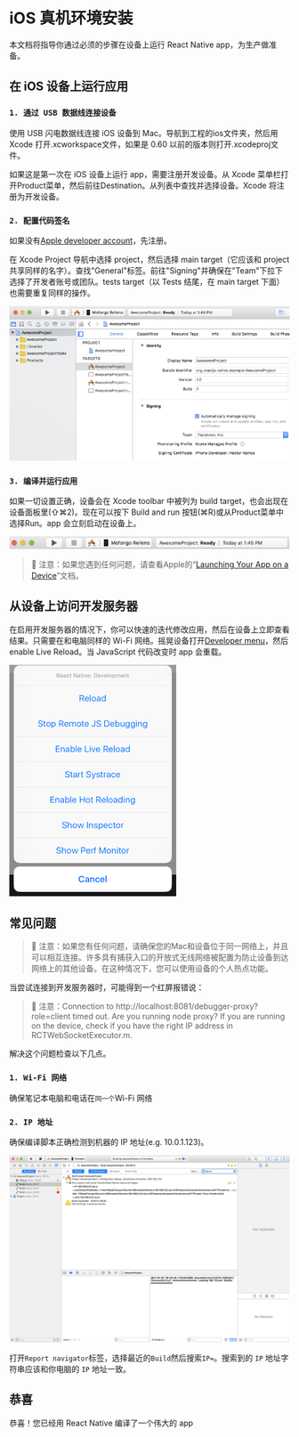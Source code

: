 iOS 真机环境安装
===

本文档将指导你通过必须的步骤在设备上运行 React Native app，为生产做准备。


## 在 iOS 设备上运行应用

### `1. 通过 USB 数据线连接设备`

使用 USB 闪电数据线连接 iOS 设备到 Mac。导航到工程的ios文件夹，然后用 Xcode 打开.xcworkspace文件，如果是 0.60 以前的版本则打开.xcodeproj文件。

如果这是第一次在 iOS 设备上运行 app，需要注册开发设备。从 Xcode 菜单栏打开Product菜单，然后前往Destination。从列表中查找并选择设备。Xcode 将注册为开发设备。

### `2. 配置代码签名`

如果没有[Apple developer account](https://developer.apple.com/)，先注册。

在 Xcode Project 导航中选择 project，然后选择 main target（它应该和 project 共享同样的名字）。查找"General"标签。前往"Signing"并确保在"Team"下拉下选择了开发者账号或团队。tests target（以 Tests 结尾，在 main target 下面）也需要重复同样的操作。

![Xcode Project](./001.png)<!--rehype:style=max-width: 480px;-->

### `3. 编译并运行应用`

如果一切设置正确，设备会在 Xcode toolbar 中被列为 build target，也会出现在设备面板里(⇧⌘2)。现在可以按下 Build and run 按钮(⌘R)或从Product菜单中选择Run。app 会立刻启动在设备上。

![Xcode toolbar](./002.png)<!--rehype:style=max-width: 480px;-->

> 🚧 注意：如果您遇到任何问题，请查看Apple的“[Launching Your App on a Device](https://help.apple.com/xcode/mac/current/#/dev60b6fbbc7)”文档。
<!--rehype:style=border-left: 8px solid #ffe564;background-color: #ffe56440;padding: 12px 16px;-->

## 从设备上访问开发服务器

在启用开发服务器的情况下，你可以快速的迭代修改应用，然后在设备上立即查看结果。只需要在和电脑同样的 Wi-Fi 网络。摇晃设备打开[Developer menu](https://reactnative.cn/docs/debugging#accessing-the-in-app-developer-menu)，然后 enable Live Reload。当 JavaScript 代码改变时 app 会重载。

![Developer menu](./003.png)<!--rehype:style=max-width: 480px;-->

## 常见问题

> 🚧 注意：如果您有任何问题，请确保您的Mac和设备位于同一网络上，并且可以相互连接。许多具有捕获入口的开放式无线网络被配置为防止设备到达网络上的其他设备。在这种情况下，您可以使用设备的个人热点功能。
<!--rehype:style=border-left: 8px solid #ffe564;background-color: #ffe56440;padding: 12px 16px;-->

当尝试连接到开发服务器时，可能得到一个红屏报错说：

> 🚧 注意：Connection to http://localhost:8081/debugger-proxy?role=client timed out. Are you running node proxy? If you are running on the device, check if you have the right IP address in RCTWebSocketExecutor.m.
<!--rehype:style=border-left: 8px solid #ffe564;background-color: #ffe56440;padding: 12px 16px;-->

解决这个问题检查以下几点。

### `1. Wi-Fi 网络`

确保笔记本电脑和电话在`同一个`<!--rehype:style=color: red;background: #ffd2d2;-->Wi-Fi 网络

### `2. IP 地址`

确保编译脚本正确检测到机器的 IP 地址(e.g. 10.0.1.123)。

![](./004.png)

打开`Report navigator`标签，选择最近的`Build`然后搜索`IP=`。搜索到的 `IP` 地址字符串应该和你电脑的 `IP` 地址一致。

## 恭喜

恭喜！您已经用 React Native 编译了一个伟大的 app
